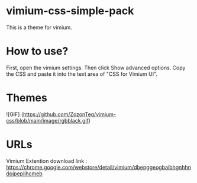 # vimium-css-simple-pack
This is a theme for vimium.

# How to use?
First, open the vimium settings.
Then click Show advanced options.
Copy the CSS and paste it into the text area of "CSS for Vimium UI".
# Themes
![GIF] (https://github.com/ZozonTeq/vimium-css/blob/main/image/rgbblack.gif)
# URLs
Vimium Extention download link : https://chrome.google.com/webstore/detail/vimium/dbepggeogbaibhgnhhndojpepiihcmeb

